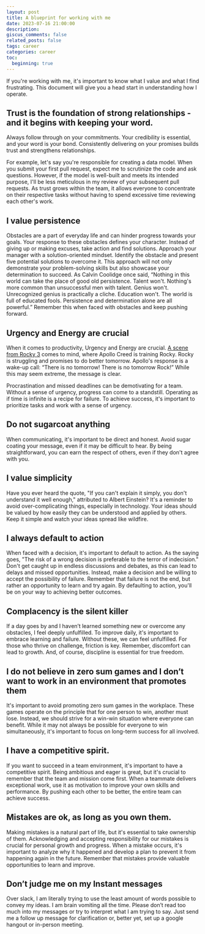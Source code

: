 ```yaml
---
layout: post
title: A blueprint for working with me
date: 2023-07-16 21:00:00
description: 
giscus_comments: false
related_posts: false
tags: career
categories: career
toc:
  beginning: true
---
```


If you're working with me, it's important to know what I value and what I find frustrating. This document will give you a head start in understanding how I operate.

## Trust is the foundation of strong relationships - and it begins with keeping your word.
Always follow through on your commitments. Your credibility is essential, and your word is your bond. 
Consistently delivering on your promises builds trust and strengthens relationships.

For example, let's say you're responsible for creating a data model. When you submit your first pull request, 
expect me to scrutinize the code and ask questions. However, if the model is well-built and meets its 
intended purpose, I'll be less meticulous in my review of your subsequent pull requests. As trust grows 
within the team, it allows everyone to concentrate on their respective tasks without having to spend 
excessive time reviewing each other's work.

## I value persistence
Obstacles are a part of everyday life and can hinder progress towards your goals. 
Your response to these obstacles defines your character. Instead of giving up or making excuses, 
take action and find solutions. Approach your manager with a solution-oriented mindset. 
Identify the obstacle and present five potential solutions to overcome it. This approach will not only demonstrate your problem-solving skills but also showcase your determination to succeed. As Calvin Coolidge once said, “Nothing in this world can take the place of good old persistence. Talent won't. Nothing's more common than unsuccessful men with talent. Genius won't. Unrecognized genius is practically a cliche. Education won't. The world is full of educated fools. Persistence and determination alone are all powerful.” Remember this when faced with obstacles and keep pushing forward.

## Urgency and Energy are crucial
When it comes to productivity, Urgency and Energy are crucial. [A scene from Rocky 3](https://www.youtube.com/watch?v=8KRzqPxR5zs&ab_channel=Movieclips) comes to mind, where Apollo Creed is training Rocky. Rocky is struggling and promises to do better tomorrow. Apollo's response is a wake-up call: “There is no tomorrow! There is no tomorrow Rock!” While this may seem extreme, the message is clear. 

Procrastination and missed deadlines can be demotivating for a team. Without a sense of urgency, progress can come to a standstill. Operating as if time is infinite is a recipe for failure. To achieve success, it's important to prioritize tasks and work with a sense of urgency.

## Do not sugarcoat anything
When communicating, it's important to be direct and honest. Avoid sugar coating your message, even if it may be difficult to hear. By being straightforward, you can earn the respect of others, even if they don't agree with you.

## I value simplicity
Have you ever heard the quote, "If you can't explain it simply, you don't understand it well enough," attributed to Albert Einstein? It's a reminder to avoid over-complicating things, especially in technology. Your ideas should be valued by how easily they can be understood and applied by others. Keep it simple and watch your ideas spread like wildfire.

## I always default to action
When faced with a decision, it's important to default to action. As the saying goes, "The risk of a wrong decision is preferable to the terror of indecision." Don't get caught up in endless discussions and debates, as this can lead to delays and missed opportunities. Instead, make a decision and be willing to accept the possibility of failure. Remember that failure is not the end, but rather an opportunity to learn and try again. By defaulting to action, you'll be on your way to achieving better outcomes.

## Complacency is the silent killer
If a day goes by and I haven’t learned something new or overcome any obstacles, I feel deeply unfulfilled. To improve daily, it's important to embrace learning and failure. Without these, we can feel unfulfilled. For those who thrive on challenge, friction is key. Remember, discomfort can lead to growth. And, of course, discipline is essential for true freedom.

## I do not believe in zero sum games and I don’t want to work in an environment that promotes them
It's important to avoid promoting zero sum games in the workplace. These games operate on the principle that for one person to win, another must lose. Instead, we should strive for a win-win situation where everyone can benefit. While it may not always be possible for everyone to win simultaneously, it's important to focus on long-term success for all involved.

## I have a competitive spirit.
If you want to succeed in a team environment, it's important to have a competitive spirit. Being ambitious and eager is great, but it's crucial to remember that the team and mission come first. When a teammate delivers exceptional work, use it as motivation to improve your own skills and performance. By pushing each other to be better, the entire team can achieve success.

## Mistakes are ok, as long as you own them. 
Making mistakes is a natural part of life, but it's essential to take ownership of them. Acknowledging and accepting responsibility for our mistakes is crucial for personal growth and progress. When a mistake occurs, it's important to analyze why it happened and develop a plan to prevent it from happening again in the future. Remember that mistakes provide valuable opportunities to learn and improve.

## Don’t judge me on my Instant messages
Over slack, I am literally trying to use the least amount of words possible to convey my ideas. I am brain vomiting all the time. Please don’t read too much into my messages or try to interpret what I am trying to say. Just send me a follow up message for clarification or, better yet, set up a google hangout or in-person meeting.


